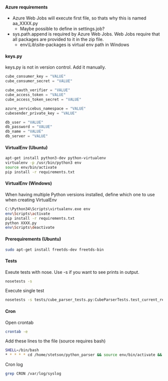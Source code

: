 #### Azure requirements

* Azure Web Jobs will execute first file, so thats why this is named aa_XXXX.py
  * Maybe possible to define in settings.job?
* sys.path.append is required by Azure Web Jobs. Web Jobs require that all packages are provided to it in the zip file.
  * env\Lib\site-packages is virtual env path in Windows

#### keys.py

keys.py is not in version control. Add it manually.

```py
cube_consumer_key = "VALUE"
cube_consumer_secret = "VALUE"

cube_oauth_verifier = "VALUE"
cube_access_token = "VALUE"
cube_access_token_secret = "VALUE"

azure_servicebus_namespace = "VALUE"
cubesender_private_key = "VALUE"

db_user = "VALUE"
db_password = "VALUE"
db_name = "VALUE"
db_server = "VALUE"
```

#### VirtualEnv (Ubuntu)

```sh
apt-get install python3-dev python-virtualenv
virtualenv -p /usr/bin/python3 env
source env/bin/activate
pip install -r requirements.txt
```

#### VirtualEnv (Windows)

When having multiple Python versions installed, define which one to use when creating VirtualEnv

```sh
C:\Python34\Scripts\virtualenv.exe env
env\Scripts\activate
pip install -r requirements.txt
python XXXX.py
env\Scripts\deactivate
```

#### Prerequirements (Ubuntu)

```sh
sudo apt-get install freetds-dev freetds-bin
```

#### Tests

Exeute tests with nose. Use -s if you want to see prints in output.

```sh
nosetests -s
```

Execute single test

```sh
nosetests -s tests/cube_parser_tests.py:CubeParserTests.test_current_real_data
```

#### Cron

Open crontab

```sh
crontab -e
```

Add these lines to the file (source requires bash)

```sh
SHELL=/bin/bash
* * * * * cd /home/stetson/python_parser && source env/bin/activate && python aa_azure_start.py
```
  
Cron log
```sh
grep CRON /var/log/syslog
 ```